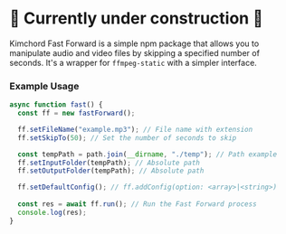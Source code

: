 # 🚧 Currently under construction 🚧
Kimchord Fast Forward is a simple npm package that allows you to manipulate audio  and video files by skipping a specified number of seconds. It's a wrapper for  `ffmpeg-static` with a simpler interface.

### Example Usage
```js
async function fast() {
  const ff = new fastForward();

  ff.setFileName("example.mp3"); // File name with extension
  ff.setSkipTo(50); // Set the number of seconds to skip

  const tempPath = path.join(__dirname, "./temp"); // Path example
  ff.setInputFolder(tempPath); // Absolute path
  ff.setOutputFolder(tempPath); // Absolute path

  ff.setDefaultConfig(); // ff.addConfig(option: <array>|<string>)
  
  const res = await ff.run(); // Run the Fast Forward process
  console.log(res);
}
```
